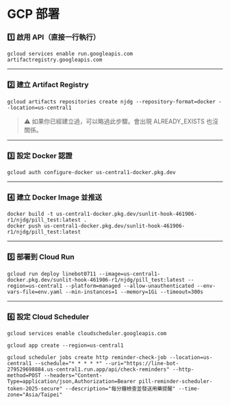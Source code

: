 # GCP 部署

### 1️⃣ 啟用 API（直接一行執行）

```
gcloud services enable run.googleapis.com artifactregistry.googleapis.com
```

---

### 2️⃣ 建立 Artifact Registry

```
gcloud artifacts repositories create njdg --repository-format=docker --location=us-central1
```

> ⚠️ 如果你已經建立過，可以略過此步驟。會出現 ALREADY_EXISTS 也沒關係。
> 

---

### 3️⃣ 設定 Docker 認證

```
gcloud auth configure-docker us-central1-docker.pkg.dev
```

---

### 4️⃣ 建立 Docker Image 並推送

```
docker build -t us-central1-docker.pkg.dev/sunlit-hook-461906-r1/njdg/pill_test:latest .
docker push us-central1-docker.pkg.dev/sunlit-hook-461906-r1/njdg/pill_test:latest
```

---

### 5️⃣ 部署到 Cloud Run

```
gcloud run deploy linebot0711 --image=us-central1-docker.pkg.dev/sunlit-hook-461906-r1/njdg/pill_test:latest --region=us-central1 --platform=managed --allow-unauthenticated --env-vars-file=env.yaml --min-instances=1 --memory=1Gi --timeout=300s
```

---

### 6️⃣ 設定 Cloud Scheduler

```
gcloud services enable cloudscheduler.googleapis.com
```

```
gcloud app create --region=us-central1
```

```
gcloud scheduler jobs create http reminder-check-job --location=us-central1 --schedule="* * * * *" --uri="https://line-bot-279529698884.us-central1.run.app/api/check-reminders" --http-method=POST --headers="Content-Type=application/json,Authorization=Bearer pill-reminder-scheduler-token-2025-secure" --description="每分鐘檢查並發送用藥提醒" --time-zone="Asia/Taipei"
```


